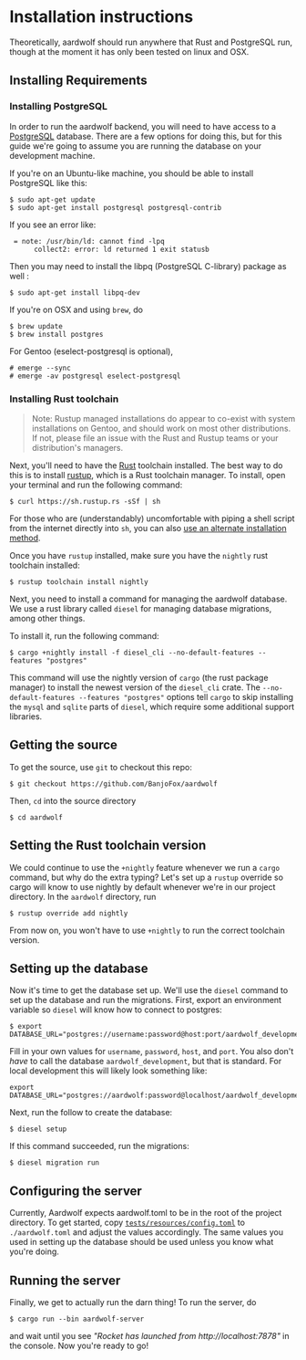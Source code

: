 # Installation instructions

Theoretically, aardwolf should run anywhere that Rust and PostgreSQL
run, though at the moment it has only been tested on linux and OSX.

## Installing Requirements

### Installing PostgreSQL
In order to run the aardwolf backend, you will need to have access to a
[PostgreSQL]() database. There are a few options for doing this, but for
this guide we're going to assume you are running the database on your
development machine.

If you're on an Ubuntu-like machine, you should be able to install
PostgreSQL like this:

    $ sudo apt-get update
    $ sudo apt-get install postgresql postgresql-contrib

If you see an error like: 

     = note: /usr/bin/ld: cannot find -lpq
          collect2: error: ld returned 1 exit statusb

Then you may need to install the libpq (PostgreSQL C-library) package as well : 

    $ sudo apt-get install libpq-dev

If you're on OSX and using `brew`, do

    $ brew update
    $ brew install postgres

For Gentoo (eselect-postgresql is optional),

    # emerge --sync
    # emerge -av postgresql eselect-postgresql

### Installing Rust toolchain

> Note: Rustup managed installations do appear to co-exist with system
 installations on Gentoo, and should work on most other distributions.
 If not, please file an issue with the Rust and Rustup teams or your distribution's
 managers.

Next, you'll need to have the [Rust](https://rust-lang.org/) toolchain
installed. The best way to do this is to install
[rustup](https://rustup.rs), which is a Rust toolchain manager. To
install, open your terminal and run the following command:

    $ curl https://sh.rustup.rs -sSf | sh

For those who are (understandably) uncomfortable with piping a shell
script from the internet directly into `sh`, you can also
[use an alternate installation method](https://github.com/rust-lang-nursery/rustup.rs/#other-installation-methods).

Once you have `rustup` installed, make sure you have the `nightly` rust
toolchain installed:

    $ rustup toolchain install nightly

Next, you need to install a command for managing the aardwolf database.
We use a rust library called `diesel` for managing database migrations,
among other things.

To install it, run the following command:

    $ cargo +nightly install -f diesel_cli --no-default-features --features "postgres"

This command will use the nightly version of `cargo` (the rust package
manager) to install the newest version of the `diesel_cli` crate. The
`--no-default-features --features "postgres"` options tell `cargo` to
skip installing the `mysql` and `sqlite` parts of `diesel`, which
require some additional support libraries.

## Getting the source

To get the source, use `git` to checkout this repo:

    $ git checkout https://github.com/BanjoFox/aardwolf

Then, `cd` into the source directory

    $ cd aardwolf

## Setting the Rust toolchain version

We could continue to use the `+nightly` feature whenever we run a
`cargo` command, but why do the extra typing? Let's set up a `rustup`
override so cargo will know to use nightly by default whenever we're in
our project directory. In the `aardwolf` directory, run

    $ rustup override add nightly

From now on, you won't have to use `+nightly` to run the correct
toolchain version.

## Setting up the database

Now it's time to get the database set up. We'll use the `diesel` command
to set up the database and run the migrations. First, export an
environment variable so `diesel` will know how to connect to postgres:

    $ export DATABASE_URL="postgres://username:password@host:port/aardwolf_development"

Fill in your own values for `username`, `password`, `host`, and `port`. You also
don't *have* to call the database `aardwolf_development`, but that is
standard. For local development this will likely look something like:

    export DATABASE_URL="postgres://aardwolf:password@localhost/aardwolf_development"

Next, run the follow to create the database:

    $ diesel setup

If this command succeeded, run the migrations:

    $ diesel migration run

## Configuring the server

Currently, Aardwolf expects aardwolf.toml to be in the root of the project
directory. To get started, copy
[`tests/resources/config.toml`](tests/resources/config.toml) to
`./aardwolf.toml` and adjust the values accordingly. The same values you used in
setting up the database should be used unless you know what you're doing.

## Running the server

Finally, we get to actually run the darn thing! To run the server, do

    $ cargo run --bin aardwolf-server

and wait until you see *"Rocket has launched from http://localhost:7878"*
in the console. Now you're ready to go!
